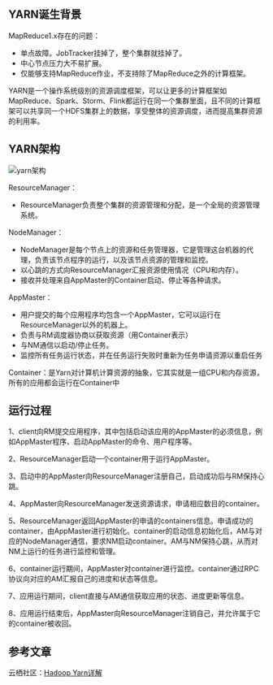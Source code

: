 ## YARN诞生背景
MapReduce1.x存在的问题：
- 单点故障。JobTracker挂掉了，整个集群就挂掉了。
- 中心节点压力大不易扩展。
- 仅能够支持MapReduce作业，不支持除了MapReduce之外的计算框架。

YARN是一个操作系统级别的资源调度框架，可以让更多的计算框架如MapReduce、Spark、Storm、Flink都运行在同一个集群里面，且不同的计算框架可以共享同一个HDFS集群上的数据，享受整体的资源调度，进而提高集群资源的利用率。

## YARN架构
![yarn架构](http://kanon-blog.oss-cn-hangzhou.aliyuncs.com/for-github/yarn%E6%9E%B6%E6%9E%84.png)

ResourceManager：
- ResourceManager负责整个集群的资源管理和分配，是一个全局的资源管理系统。

NodeManager：
- NodeManager是每个节点上的资源和任务管理器，它是管理这台机器的代理，负责该节点程序的运行，以及该节点资源的管理和监控。
- 以心跳的方式向ResourceManager汇报资源使用情况（CPU和内存）。
- 接收并处理来自AppMaster的Container启动、停止等各种请求。

AppMaster：
- 用户提交的每个应用程序均包含一个AppMaster，它可以运行在ResourceManager以外的机器上。
- 负责与RM调度器协商以获取资源（用Container表示）
- 与NM通信以启动/停止任务。
- 监控所有任务运行状态，并在任务运行失败时重新为任务申请资源以重启任务

Container：是Yarn对计算机计算资源的抽象，它其实就是一组CPU和内存资源，所有的应用都会运行在Container中



## 运行过程
1、client向RM提交应用程序，其中包括启动该应用的AppMaster的必须信息，例如AppMaster程序、启动AppMaster的命令、用户程序等。

2、ResourceManager启动一个container用于运行AppMaster。

3、启动中的AppMaster向ResourceManager注册自己，启动成功后与RM保持心跳。

4、AppMaster向ResourceManager发送资源请求，申请相应数目的container。

5、ResourceManager返回AppMaster的申请的containers信息。申请成功的container，由AppMaster进行初始化。container的启动信息初始化后，AM与对应的NodeManager通信，要求NM启动container。AM与NM保持心跳，从而对NM上运行的任务进行监控和管理。

6、container运行期间，AppMaster对container进行监控。container通过RPC协议向对应的AM汇报自己的进度和状态等信息。

7、应用运行期间，client直接与AM通信获取应用的状态、进度更新等信息。

8、应用运行结束后，AppMaster向ResourceManager注销自己，并允许属于它的container被收回。

## 参考文章
云栖社区：[Hadoop Yarn详解](https://yq.aliyun.com/articles/5896)
